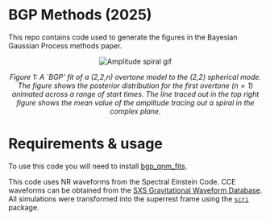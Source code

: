 # BGP Methods (2025)

This repo contains code used to generate the figures in the Bayesian Gaussian Process methods paper. 

<div align="center">
  
![Amplitude spiral gif](outputs/amplitude_spiral.gif)

*Figure 1: A `BGP' fit of a (2,2,n) overtone model to the (2,2) spherical mode. The figure shows the posterior distribution for the first overtone ($n=1$) animated across 
a range of start times. The line traced out in the top right figure shows the mean value of the amplitude tracing out a spiral in the complex plane.*

</div>

# Requirements & usage 

To use this code you will need to install [bgp_qnm_fits](https://github.com/Richardvnd/bgp_qnm_fits). 

This code uses NR waveforms from the Spectral Einstein Code. CCE waveforms can be obtained from the [SXS Gravitational Waveform Database](https://data.black-holes.org/waveforms/extcce_catalog.html). All simulations were transformed into the superrest frame using the [`scri`](https://pypi.org/project/scri/) package.